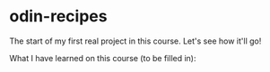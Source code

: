 # odin-recipes

The start of my first real project in this course. Let's see how it'll go!

What I have learned on this course (to be filled in):
